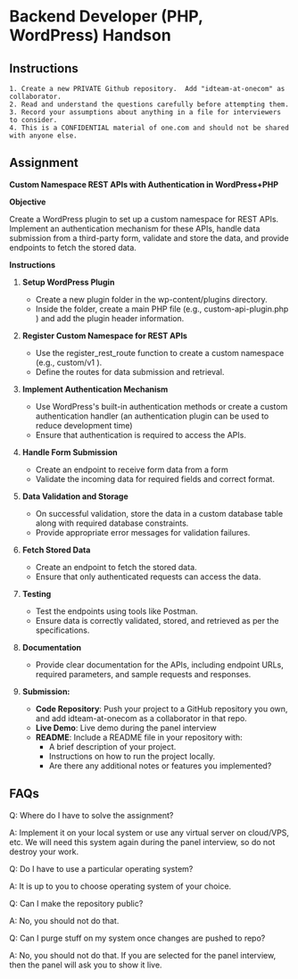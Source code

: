 # Backend Developer (PHP, WordPress) Handson

## Instructions

```
1. Create a new PRIVATE Github repository.  Add "idteam-at-onecom" as collaborator.
2. Read and understand the questions carefully before attempting them.
3. Record your assumptions about anything in a file for interviewers to consider.
4. This is a CONFIDENTIAL material of one.com and should not be shared with anyone else.
```

## Assignment
**Custom Namespace REST APIs with Authentication in WordPress+PHP**

**Objective**

Create a WordPress plugin to set up a custom namespace for REST APIs. Implement an authentication mechanism for these APIs, handle data submission from a third-party form, validate and store the data, and provide endpoints to fetch the stored data.

**Instructions**

1. **Setup WordPress Plugin**
    - Create a new plugin folder in the  wp-content/plugins directory.
    - Inside the folder, create a main PHP file (e.g.,  custom-api-plugin.php ) and add the plugin header information.
2. **Register Custom Namespace for REST APIs**
    - Use the  register\_rest\_route function to create a custom namespace (e.g.,  custom/v1 ).
    - Define the routes for data submission and retrieval.
3. **Implement Authentication Mechanism**
    - Use WordPress's built-in authentication methods or create a custom authentication handler (an authentication plugin can be used to reduce development time)
    - Ensure that authentication is required to access the APIs.
4. **Handle Form Submission**
    - Create an endpoint to receive form data from a form
    - Validate the incoming data for required fields and correct format.
5. **Data Validation and Storage**
    - On successful validation, store the data in a custom database table along with required database constraints.
    - Provide appropriate error messages for validation failures.
6. **Fetch Stored Data**
    - Create an endpoint to fetch the stored data.
    - Ensure that only authenticated requests can access the data.
7. **Testing**
    - Test the endpoints using tools like Postman.
    - Ensure data is correctly validated, stored, and retrieved as per the specifications.
8. **Documentation**
    - Provide clear documentation for the APIs, including endpoint URLs, required parameters, and sample requests and responses.
  
9. **Submission:**
    - **Code Repository**: Push your project to a GitHub repository you own, and add  idteam-at-onecom as a collaborator in that repo.
    - **Live Demo**: Live demo during the panel interview
    - **README**: Include a README file in your repository with:
      - A brief description of your project.
      - Instructions on how to run the project locally.
      - Are there any additional notes or features you implemented?


## FAQs

Q: Where do I have to solve the assignment?

A: Implement it on your local system or use any virtual server on cloud/VPS, etc. We will need this system again during the panel interview, so do not destroy your work.

Q: Do I have to use a particular operating system?

A: It is up to you to choose operating system of your choice.

Q: Can I make the repository public?

A: No, you should not do that.

Q: Can I purge stuff on my system once changes are pushed to repo?

A: No, you should not do that. If you are selected for the panel interview, then the panel will ask you to show it live.
